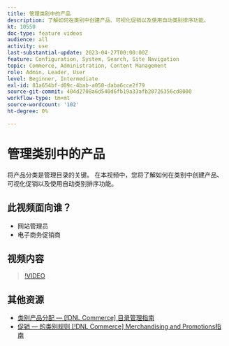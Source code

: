 ```yaml
---
title: 管理类别中的产品
description: 了解如何在类别中创建产品、可视化促销以及使用自动类别排序功能。
kt: 10550
doc-type: feature videos
audience: all
activity: use
last-substantial-update: 2023-04-27T00:00:00Z
feature: Configuration, System, Search, Site Navigation
topic: Commerce, Administration, Content Management
role: Admin, Leader, User
level: Beginner, Intermediate
exl-id: 81a654bf-d09c-4bab-a050-daba6cce2f79
source-git-commit: 404d2708a6d540d6fb19a33afb20726356cd8000
workflow-type: tm+mt
source-wordcount: '102'
ht-degree: 0%

---
```


# 管理类别中的产品

将产品分类是管理目录的关键。 在本视频中，您将了解如何在类别中创建产品、可视化促销以及使用自动类别排序功能。

## 此视频面向谁？

- 网站管理员
- 电子商务促销商

## 视频内容

>[!VIDEO](https://video.tv.adobe.com/v/343747?quality=12&learn=on)

## 其他资源

- [类别产品分配 —  [!DNL Commerce] 目录管理指南](https://experienceleague.adobe.com/docs/commerce-admin/catalog/categories/products-in-category/categories-product-assignments.html)
- [促销 — 的类别规则 [!DNL Commerce] Merchandising and Promotions指南](https://experienceleague.adobe.com/docs/commerce-admin/marketing/merchandising/visual-merch/category-product-rules.html)
